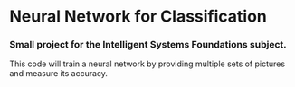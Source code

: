 # Neural Network for Classification

### Small project for the Intelligent Systems Foundations subject. 

This code will train a neural network by providing multiple sets of pictures and measure its accuracy.
